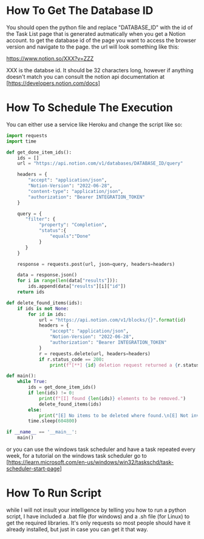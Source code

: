 # How To Get The Database ID

You should open the python file and replace "DATABASE_ID" with the id of the Task List page that is generated autmatically when you get a Notion account.
to get the database id of the page you want to access the browser version and navigate to the page. the url will look something like this:

https://www.notion.so/XXX?v=ZZZ

XXX is the databse id. It should be 32 characters long, however if anything doesn't match you can consult the notion api documentation at [https://developers.notion.com/docs]


# How To Schedule The Execution

You can either use a service like Heroku and change the script like so:

```python
import requests
import time 

def get_done_item_ids():
    ids = []
    url = "https://api.notion.com/v1/databases/DATABASE_ID/query"

    headers = {
        "accept": "application/json",
        "Notion-Version": "2022-06-28",
        "content-type": "application/json",
        "authorization": "Bearer INTEGRATION_TOKEN"    
    }

    query = {
       "filter": {
            "property": "Completion",
            "status":{
                "equals":"Done"
            }
       } 
    }

    response = requests.post(url, json=query, headers=headers)

    data = response.json()
    for i in range(len(data["results"])):
        ids.append(data["results"][i]["id"])
    return ids

def delete_found_items(ids):
    if ids is not None:
        for id in ids:
            url = "https://api.notion.com/v1/blocks/{}".format(id)
            headers = {
                "accept": "application/json",
                "Notion-Version": "2022-06-28",
                "authorization": "Bearer INTEGRATION_TOKEN"             
            }
            r = requests.delete(url, headers=headers)
            if r.status_code == 200:
                print(f"[**] {id} deletion request returned a {r.status_code}. Deletion successfull.")

def main():
    while True:
        ids = get_done_item_ids()
        if len(ids) != 0:
            print(f"[I] found {len(ids)} elements to be removed.")
            delete_found_items(ids)
        else:
            print("[E] No items to be deleted where found.\n[E] Not invoking deletion function and exiting program.\n[I] if the result is not accurate, make sure everything is set up per the notion api guidelines (https://developers.notion.com/docs)")
        time.sleep(604800)

if __name__ == '__main__':
    main()
```
or you can use the windows task scheduler and have a task repeated every week, for a tutorial on the windows task scheduler go to [https://learn.microsoft.com/en-us/windows/win32/taskschd/task-scheduler-start-page]


# How To Run Script
while I will not insult your intelligence by telling you how to run a python script, I have included a .bat file (for windows) and a .sh file (for Linux) to get the required libraries. It's only requests so most people should have it already installed, but just in case you can get it that way. 